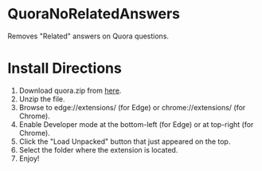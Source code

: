 # QuoraNoRelatedAnswers
Removes "Related" answers on Quora questions.  

# Install Directions
1. Download quora.zip from [here](https://github.com/solar138/QuoraNoRelatedAnswers/releases/download/release/quora.zip).
2. Unzip the file.
3. Browse to edge://extensions/ (for Edge) or chrome://extensions/ (for Chrome).
4. Enable Developer mode at the bottom-left (for Edge) or at top-right (for Chrome).
5. Click the "Load Unpacked" button that just appeared on the top.
6. Select the folder where the extension is located.
7. Enjoy!
